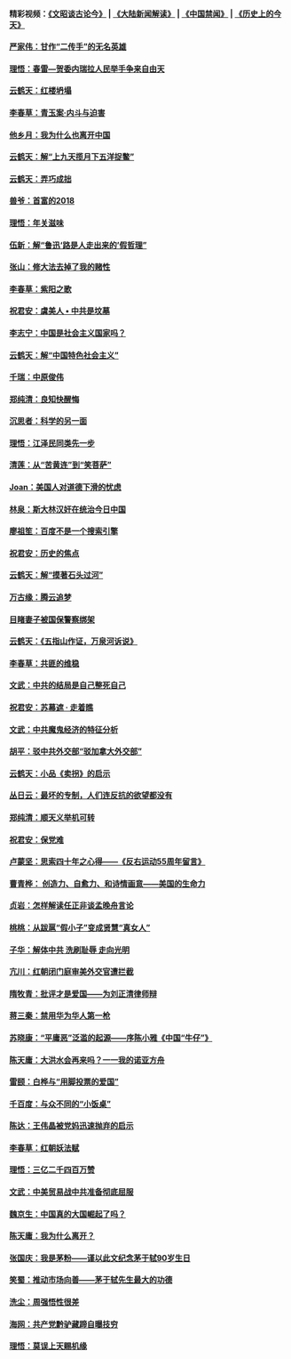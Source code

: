 #### 精彩视频：[《文昭谈古论今》](https://github.com/gfw-breaker/wenzhao/blob/master/README.md?t=01270930) | [《大陆新闻解读》](https://github.com/gfw-breaker/ntdtv-comedy/blob/master/README.md?t=01270930) | [《中国禁闻》](https://github.com/gfw-breaker/ntdtv-news/blob/master/README.md?t=01270930) | [《历史上的今天》](https://github.com/gfw-breaker/today-in-history/blob/master/README.md?t=01270930) 

#### [严家伟：甘作“二传手”的无名英雄](../pages/nsc993/n11005340.md?t=01270930) 

#### [理悟：春雷—贺委内瑞拉人民举手争来自由天](../pages/nsc993/n11005334.md?t=01270930) 

#### [云鹤天：红楼坍塌](../pages/nsc993/n11005318.md?t=01270930) 

#### [李春草：青玉案·内斗与迫害](../pages/nsc993/n11005306.md?t=01270930) 

#### [他乡月：我为什么也离开中国](../pages/nsc993/n11003553.md?t=01270930) 

#### [云鹤天：解“上九天揽月下五洋捉鳖”](../pages/nsc993/n11000750.md?t=01270930) 

#### [云鹤天：弄巧成拙](../pages/nsc993/n11000722.md?t=01270930) 

#### [兽爷：首富的2018](../pages/nsc993/n11000693.md?t=01270930) 

#### [理悟：年关滋味](../pages/nsc993/n10998847.md?t=01270930) 

#### [伍新：解“鲁迅‘路是人走出来的’假哲理”](../pages/nsc993/n10998777.md?t=01270930) 

#### [张山：修大法去掉了我的赌性](../pages/nsc993/n10997702.md?t=01270930) 

#### [李春草：紫阳之歌](../pages/nsc993/n10997679.md?t=01270930) 

#### [祝君安：虞美人 • 中共是坟墓](../pages/nsc993/n10996090.md?t=01270930) 

#### [李志宁：中国是社会主义国家吗？](../pages/nsc993/n10996097.md?t=01270930) 

#### [云鹤天：解“中国特色社会主义”](../pages/nsc993/n10996043.md?t=01270930) 

#### [千瑞：中原俊伟](../pages/nsc993/n10995401.md?t=01270930) 

#### [郑纯清：良知快醒悔](../pages/nsc993/n10995385.md?t=01270930) 

#### [沉思者：科学的另一面](../pages/nsc993/n10996074.md?t=01270930) 

#### [理悟：江泽民同类先一步](../pages/nsc993/n10995378.md?t=01270930) 

#### [清莲：从“苦黄连”到“笑菩萨”](../pages/nsc993/n10995466.md?t=01270930) 

#### [Joan：美国人对道德下滑的忧虑](../pages/nsc993/n10995424.md?t=01270930) 

#### [林泉：斯大林汉奸在统治今日中国](../pages/nsc993/n10995210.md?t=01270930) 

#### [廖祖笙：百度不是一个搜索引擎](../pages/nsc993/n10994961.md?t=01270930) 

#### [祝君安：历史的焦点](../pages/nsc993/n10994925.md?t=01270930) 

#### [云鹤天：解“摸著石头过河”](../pages/nsc993/n10993325.md?t=01270930) 

#### [万古缘：腾云追梦](../pages/nsc993/n10993120.md?t=01270930) 

#### [目睹妻子被国保警察绑架](../pages/nsc993/n10991525.md?t=01270930) 

#### [云鹤天：《五指山作证，万泉河诉说》](../pages/nsc993/n10991603.md?t=01270930) 

#### [李春草：共匪的维稳](../pages/nsc993/n10991348.md?t=01270930) 

#### [文武：中共的结局是自己整死自己](../pages/nsc993/n10989899.md?t=01270930) 

#### [祝君安：苏幕遮 · 走着瞧](../pages/nsc993/n10988901.md?t=01270930) 

#### [文武：中共魔鬼经济的特征分析](../pages/nsc993/n10987387.md?t=01270930) 

#### [胡平：驳中共外交部“驳加拿大外交部”](../pages/nsc993/n10987378.md?t=01270930) 

#### [云鹤天：小品《卖拐》的启示](../pages/nsc993/n10984392.md?t=01270930) 

#### [丛日云：最坏的专制，人们连反抗的欲望都没有](../pages/nsc993/n10984377.md?t=01270930) 

#### [郑纯清：顺天义举机可转](../pages/nsc993/n10984369.md?t=01270930) 

#### [祝君安：保党难](../pages/nsc993/n10984362.md?t=01270930) 

#### [卢蒙坚：思索四十年之心得——《反右运动55周年留言》](../pages/nsc993/n10984355.md?t=01270930) 

#### [曹青桦： 创造力、自愈力、和诗情画意——美国的生命力](../pages/nsc993/n10984216.md?t=01270930) 

#### [贞岩：怎样解读任正非谈孟晚舟言论](../pages/nsc993/n10984650.md?t=01270930) 

#### [桃桃：从跋扈“假小子”变成贤慧“真女人”](../pages/nsc993/n10984416.md?t=01270930) 

#### [子华：解体中共 洗刷耻辱 走向光明](../pages/nsc993/n10984019.md?t=01270930) 

#### [亢川：红朝闭门庭审美外交官遭拦截](../pages/nsc993/n10984050.md?t=01270930) 

#### [隋牧青：批评才是爱国——为刘正清律师辩](../pages/nsc993/n10983057.md?t=01270930) 

#### [蒋三秦：禁用华为华人第一枪](../pages/nsc993/n10982973.md?t=01270930) 

#### [苏晓康：“平庸恶”泛滥的起源——序陈小雅《中国“牛仔”》](../pages/nsc993/n10982008.md?t=01270930) 

#### [陈天庸：大洪水会再来吗？一一我的诺亚方舟](../pages/nsc993/n10981086.md?t=01270930) 

#### [雷颐：白桦与“用脚投票的爱国”](../pages/nsc993/n10981048.md?t=01270930) 

#### [千百度：与众不同的“小饭桌”](../pages/nsc993/n10978639.md?t=01270930) 

#### [陈达：王伟晶被党妈迅速抛弃的启示](../pages/nsc993/n10976450.md?t=01270930) 

#### [李春草：红朝妖法赋](../pages/nsc993/n10976387.md?t=01270930) 

#### [理悟：三亿二千四百万赞](../pages/nsc993/n10975966.md?t=01270930) 

#### [文武：中美贸易战中共准备彻底屈服](../pages/nsc993/n10974571.md?t=01270930) 

#### [魏京生：中国真的大国崛起了吗？](../pages/nsc993/n10974530.md?t=01270930) 

#### [陈天庸：我为什么离开？](../pages/nsc993/n10974493.md?t=01270930) 

#### [张国庆：我是茅粉——谨以此文纪念茅于轼90岁生日](../pages/nsc993/n10974477.md?t=01270930) 

#### [笑蜀：推动市场向善——茅于轼先生最大的功德](../pages/nsc993/n10974451.md?t=01270930) 

#### [洗尘：周强悟性很差](../pages/nsc993/n10973701.md?t=01270930) 

#### [海网：共产党黔驴藏蹄自曝技穷](../pages/nsc993/n10969562.md?t=01270930) 

#### [理悟：莫误上天赐机缘](../pages/nsc993/n10969514.md?t=01270930) 

